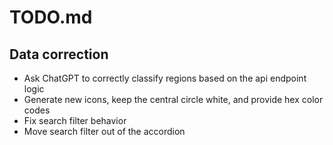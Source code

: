 # TODO.md

## Data correction

- Ask ChatGPT to correctly classify regions based on the api endpoint logic
- Generate new icons, keep the central circle white, and provide hex color codes
- Fix search filter behavior
- Move search filter out of the accordion